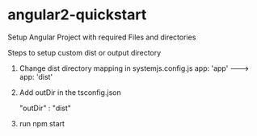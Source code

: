 # angular2-quickstart
Setup Angular Project with required Files and directories

Steps to setup custom dist or output directory
1. Change dist directory mapping in systemjs.config.js
    app: 'app'    --->    app: 'dist'

2. Add outDir in the tsconfig.json

    "outDir" : "dist"

3. run npm start
